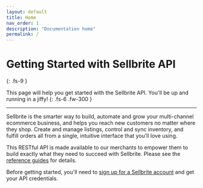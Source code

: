 ```yaml
---
layout: default
title: Home
nav_order: 1
description: "Documentation home"
permalink: /
---
```


# Getting Started with Sellbrite API
{: .fs-9 }

This page will help you get started with the Sellbrite API. You'll be up and running in a jiffy!
{: .fs-6 .fw-300 }

---

Sellbrite is the smarter way to build, automate and grow your multi-channel ecommerce business, and helps you reach new customers no matter where they shop. Create and manage listings, control and sync inventory, and fulfill orders all from a single, intuitive interface that you’ll love using.

This RESTful API is made available to our merchants to empower them to build exactly what they need to succeed with Sellbrite. Please see the [reference guides](reference/introduction) for details.

Before getting started, you'll need to [sign up for a Sellbrite account](https://app.sellbrite.com/merchants/sign_up) and get your API credentials.


